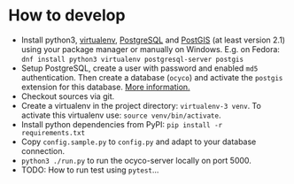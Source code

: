 # How to develop
* Install python3, [virtualenv](http://docs.python-guide.org/en/latest/dev/virtualenvs/), [PostgreSQL](https://www.postgresql.org/) and [PostGIS](http://www.postgis.net/) (at least version 2.1) using your package manager or manually on Windows. E.g. on Fedora: `dnf install python3 virtualenv postgresql-server postgis`
* Setup PostgreSQL, create a user with password and enabled `md5` authentication. Then create a database (`ocyco`) and activate the `postgis` extension for this database. [More information.](http://wiki.openstreetmap.org/wiki/PostGIS/Installation)
* Checkout sources via git. 
* Create a virtualenv in the project directory: `virtualenv-3 venv`. To activate this virtualenv use: `source venv/bin/activate`.
* Install python dependencies from PyPI: `pip install -r requirements.txt`
* Copy `config.sample.py` to `config.py` and adapt to your database connection.
* `python3 ./run.py` to run the ocyco-server locally on port 5000.
* TODO: How to run test using `pytest`...
